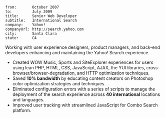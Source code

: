 ~~~
from:       October 2007
to:         July 2009
title:      Senior Web Developer
subtitle:   International Search
company:    Yahoo!
companyUrl: http://search.yahoo.com
city:       Santa Clara
state:      CA
~~~

Working with user experience designers, product managers, and back-end
developers enhancing and maintaining the Yahoo! Search experience.

- Created WOW Music, Sports and SiteExplorer experiences for users using lean
  PHP, HTML, CSS, JavaScript, AJAX, the YUI libraries,
  cross-browser/browser-degradation, and HTTP optimization techniques.
- Saved **10% bandwidth** by educating content creators on Photoshop color
  optimization strategies and techniques.
- Eliminated configuration errors with a series of scripts to manage the
  deployment of the search experience across **40 international** locations and
  languages.
- Improved user tracking with streamlined JavaScript for Combo Search platform.
